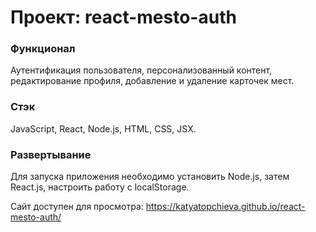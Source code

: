 # Проект: react-mesto-auth

### Функционал
Аутентификация пользователя, персонализованный контент, редактирование профиля, добавление и удаление карточек мест.

### Стэк
JavaScript, React, Node.js, HTML, CSS, JSX.

### Развертывание
Для запуска приложения необходимо установить Node.js, затем React.js, настроить работу с localStorage.

Сайт доступен для просмотра: https://katyatopchieva.github.io/react-mesto-auth/